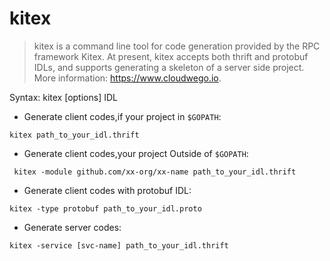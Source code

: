 # kitex

> kitex is a command line tool for code generation provided by the RPC framework Kitex.
> At present, kitex accepts both thrift and protobuf IDLs,
> and supports generating a skeleton of a server side project.
> More information: <https://www.cloudwego.io>.

Syntax: kitex [options] IDL

- Generate client codes,if your project in `$GOPATH`:

`kitex path_to_your_idl.thrift`

- Generate client codes,your project Outside of `$GOPATH`:

` kitex -module github.com/xx-org/xx-name path_to_your_idl.thrift`

- Generate client codes with protobuf IDL:

`kitex -type protobuf path_to_your_idl.proto`

- Generate server codes:

`kitex -service [svc-name] path_to_your_idl.thrift`
